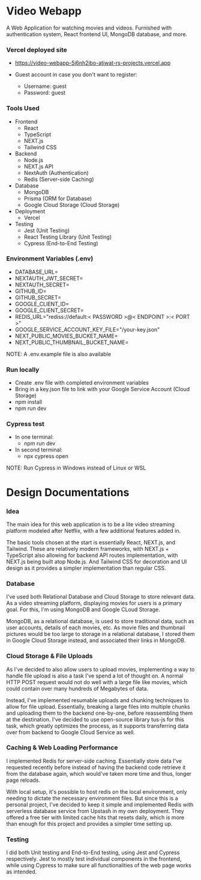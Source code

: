 # Video Webapp

A Web Application for watching movies and videos. Furnished with authentication system, React frontend UI, MongoDB database, and more.

### Vercel deployed site
- https://video-webapp-5i6nh2ibo-atiwat-rs-projects.vercel.app

- Guest account in case you don't want to register:
    - Username: guest
    - Password: guest

### Tools Used
- Frontend
    - React
    - TypeScript
    - NEXT.js
    - Tailwind CSS
- Backend
    - Node.js
    - NEXT.js API
    - NextAuth (Authentication)
    - Redis (Server-side Caching)
- Database
    - MongoDB
    - Prisma (ORM for Database)
    - Google Cloud Storage (Cloud Storage)
- Deployment
    - Vercel
- Testing
    - Jest (Unit Testing)
    - React Testing Library (Unit Testing)
    - Cypress (End-to-End Testing)


### Environment Variables (.env)
- DATABASE_URL=
- NEXTAUTH_JWT_SECRET=
- NEXTAUTH_SECRET=
- GITHUB_ID=
- GITHUB_SECRET=
- GOOGLE_CLIENT_ID=
- GOOGLE_CLIENT_SECRET=
- REDIS_URL="rediss://default:< PASSWORD >@< ENDPOINT >:< PORT >"
- GOOGLE_SERVICE_ACCOUNT_KEY_FILE="/your-key.json"
- NEXT_PUBLIC_MOVIES_BUCKET_NAME=
- NEXT_PUBLIC_THUMBNAIL_BUCKET_NAME=

NOTE: A .env.example file is also available

### Run locally
- Create .env file with completed environment variables
- Bring in a key.json file to link with your Google Service Account (Cloud Storage)
- npm install
- npm run dev

### Cypress test
- In one terminal: 
    - npm run dev
- In second terminal:
    - npx cypress open

NOTE: Run Cypress in Windows instead of Linux or WSL


# Design Documentations

### Idea

The main idea for this web application is to be a lite video streaming platform modeled after Netflix, with a few additional features added in.

The basic tools chosen at the start is essentially React, NEXT.js, and Tailwind. These are relatively modern frameworks, with NEXT.js + TypeScript also allowing for backend API routes implementation, with NEXT.js being built atop Node.js. And Tailwind CSS for decoration and UI design as it provides a simpler implementation than regular CSS.

### Database

I've used both Relational Database and Cloud Storage to store relevant data. As a video streaming platform, displaying movies for users is a primary goal. For this, I'm using MongoDB and Google CLoud Storage.

MongoDB, as a relational database, is used to store traditional data, such as user accounts, details of each movies, etc. As movie files and thumbnail pictures would be too large to storage in a relational database, I stored them in Google Cloud Storage instead, and associated their links in MongoDB.

### Cloud Storage & File Uploads

As I've decided to also allow users to upload movies, implementing a way to handle file upload is also a task I've spend a lot of thought on. A normal HTTP POST request would not do well with a large file like movies, which could contain over many hundreds of Megabytes of data.

Instead, I've implemented resumable uploads and chunking techniques to allow for file upload. Essentially, breaking a large files into multiple chunks and uploading them to the backend one-by-one, before reassembling them at the destination. I've decided to use open-source library tus-js for this task, which greatly optimizes the process, as it supports transferring data over from backend to Google Cloud Service as well.

### Caching & Web Loading Performance

I implemented Redis for server-side caching. Essentially store data I've requested recently before instead of having the backend code retrieve it from the database again, which would've taken more time and thus, longer page reloads.

With local setup, it's possible to host redis on the local environment, only needing to dictate the necessary environment files. But since this is a personal project, I've decided to keep it simple and implemented Redis with serverless database service from Upstash in my own deployment. They offered a free tier with limited cache hits that resets daily, which is more than enough for this project and provides a simpler time setting up.

### Testing

I did both Unit testing and End-to-End testing, using Jest and Cypress respectively. Jest to mostly test individual components in the frontend, while using Cypress to make sure all functionalities of the web page works as intended.



